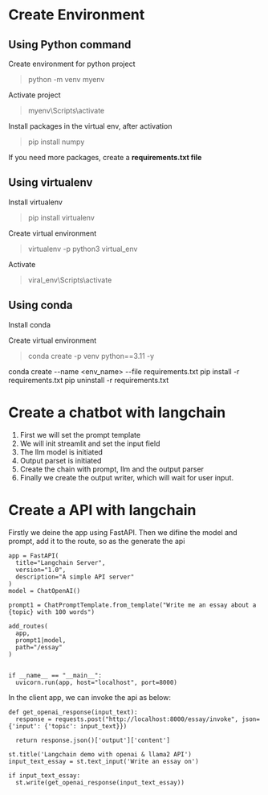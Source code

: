 # Create Environment

## Using Python command

Create environment for python project

> python -m venv myenv

Activate project

> myenv\Scripts\activate

Install packages in the virtual env, after activation

> pip install numpy

If you need more packages, create a <b>requirements.txt file</b>

## Using virtualenv

Install virtualenv

> pip install virtualenv

Create virtual environment

> virtualenv -p python3 virtual_env

Activate

> viral_env\Scripts\activate

## Using conda

Install conda

Create virtual environment

> conda create -p venv python==3.11 -y

conda create --name <env_name> --file requirements.txt
pip install -r requirements.txt
pip uninstall -r requirements.txt

# Create a chatbot with langchain

1. First we will set the prompt template
2. We will init streamlit and set the input field
3. The llm model is initiated
4. Output parset is initiated
5. Create the chain with prompt, llm and the output parser
6. Finally we create the output writer, which will wait for user input.

# Create a API with langchain

Firstly we deine the app using FastAPI.
Then we difine the model and prompt, add it to the route, so as the generate the api

    app = FastAPI(
      title="Langchain Server",
      version="1.0",
      description="A simple API server"
    )
    model = ChatOpenAI()

    prompt1 = ChatPromptTemplate.from_template("Write me an essay about a {topic} with 100 words")

    add_routes(
      app,
      prompt1|model,
      path="/essay"
    )


    if __name__ == "__main__":
      uvicorn.run(app, host="localhost", port=8000)

In the client app, we can invoke the api as below:

    def get_openai_response(input_text):
      response = requests.post("http://localhost:8000/essay/invoke", json={'input': {'topic': input_text}})

      return response.json()['output']['content']

    st.title('Langchain demo with openai & llama2 API')
    input_text_essay = st.text_input('Write an essay on')

    if input_text_essay:
      st.write(get_openai_response(input_text_essay))
